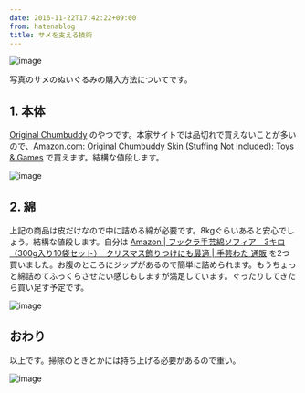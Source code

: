 ```yaml
---
date: 2016-11-22T17:42:22+09:00
from: hatenablog
title: サメを支える技術
---
```


<p><img src="https://cloud.githubusercontent.com/assets/111689/20516268/15d39f0a-b0d9-11e6-8d7b-19635fad8cb3.png" alt="image" /></p>

<p>写真のサメのぬいぐるみの購入方法についてです。</p>

<h2>1. 本体</h2>

<p><a href="http://www.chumbuddy.com/original-chumbuddy-skin-stuffing-not-included/">Original Chumbuddy</a> のやつです。本家サイトでは品切れで買えないことが多いので、<a href="https://www.amazon.com/gp/product/B00KDKTWZG/ref=od_aui_detailpages00?ie=UTF8&amp;psc=1">Amazon.com: Original Chumbuddy Skin (Stuffing Not Included): Toys &amp; Games</a> で買えます。結構な値段します。</p>

<p><img src="https://cloud.githubusercontent.com/assets/111689/20516574/67eaefea-b0da-11e6-9298-27e4cff50e5d.png" alt="image" /></p>

<h2>2. 綿</h2>

<p>上記の商品は皮だけなので中に詰める綿が必要です。8kgぐらいあると安心でしょう。結構な値段します。自分は <a href="http://amzn.to/2f1wt9H">Amazon | フックラ手芸綿ソフィア　3キロ（300g入り10袋セット）　クリスマス飾りつけにも最適 | 手芸わた 通販</a> を2つ買いました。お腹のところにジップがあるので簡単に詰められます。もうちょっと綿詰めてふっくらさせたい感じもしますが満足しています。ぐったりしてきたら買い足す予定です。</p>

<p><img src="https://cloud.githubusercontent.com/assets/111689/20516596/7e4615d0-b0da-11e6-98af-297dd168fc3e.png" alt="image" /></p>

<h2>おわり</h2>

<p>以上です。掃除のときとかには持ち上げる必要があるので重い。</p>

<p><img src="https://cloud.githubusercontent.com/assets/111689/20516331/6a472c14-b0d9-11e6-925e-d94b29fff5e8.png" alt="image" /></p>

